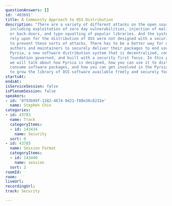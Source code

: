 ```yaml
---
questionAnswers: []
id: '403691'
title: A Community Approach to OSS Distribution
description: "There are a variety of different attacks on the open source supply chain,
  including exploitation of zero day vulnerabilities, injection of malicious code
  or back-doors, and typo-squatting of popular libraries. And the systems that we
  rely upon for the distribution of OSS were not designed with a security mindset
  to prevent these sorts of attacks. There has to be a better way for open source
  authors and maintainers to securely deliver their packages to end users!\r\n\r\nEnter
  Pyrsia, a new software distribution system that is decentralized, community-driven,
  foundation governed, and built with a security first focus. In this presentation
  we will talk about how Pyrsia is designed, how you can use it to distribute and
  consume software packages, and how you can get involved in the Pyrsia community
  to grow the library of OSS software available freely and securely for all."
startsAt: 
endsAt: 
isServiceSession: false
isPlenumSession: false
speakers:
- id: '0793b99f-1282-4674-9d21-f88e30c8232e'
  name: Stephen Chin
categories:
- id: 43783
  name: Track
  categoryItems:
  - id: 143434
    name: Security
  sort: 0
- id: 43785
  name: Session Format
  categoryItems:
  - id: 143440
    name: session
  sort: 2
roomId: 
room: 
liveUrl: 
recordingUrl: 
track: Security

---
```

